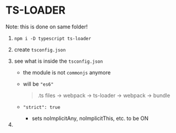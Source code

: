 # TS-LOADER

Note: this is done on same folder!

1. `npm i -D typescript ts-loader`

2. create `tsconfig.json`

3. see what is inside the `tsconfig.json`

    - the module is not `commonjs` anymore
    - will be `"es6"`

        > .ts files -> webpack -> ts-loader -> webpack -> bundle

    - `"strict": true`
        - sets noImplicitAny, noImplicitThis, etc. to be ON

4.
